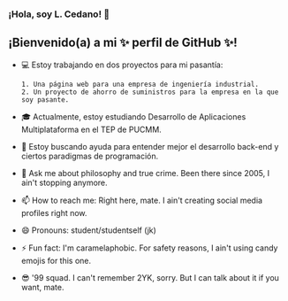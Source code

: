 ### ¡Hola, soy L. Cedano! 👋
## ¡Bienvenido(a) a mi ✨ perfil de GitHub ✨!

- 💻 Estoy trabajando en dos proyectos para mi pasantía:
  
      1. Una página web para una empresa de ingeniería industrial.
      2. Un proyecto de ahorro de suministros para la empresa en la que soy pasante.
  
- 🎓 Actualmente, estoy estudiando Desarrollo de Aplicaciones Multiplataforma en el TEP de PUCMM. 
- 🤔 Estoy buscando ayuda para entender mejor el desarrollo back-end y ciertos paradigmas de programación.
- 💬 Ask me about philosophy and true crime. Been there since 2005, I ain't stopping anymore. 
- 📫 How to reach me: Right here, mate. I ain't creating social media profiles right now.
- 😄 Pronouns: student/studentself (jk)
- ⚡ Fun fact: I'm caramelaphobic. For safety reasons, I ain't using candy emojis for this one.
- 😎 '99 squad. I can't remember 2YK, sorry. But I can talk about it if you want, mate.


<!--
**lcedgonz/lcedgonz** is a ✨ _special_ ✨ repository because its `README.md` (this file) appears on your GitHub profile.

Here are some ideas to get you started:

- 🔭 I’m currently working on ...
- 🌱 I’m currently learning ...
- 👯 I’m looking to collaborate on ...
- 🤔 I’m looking for help with ...
- 💬 Ask me about ...
- 📫 How to reach me: ...
- 😄 Pronouns: ...
- ⚡ Fun fact: ...
-->
